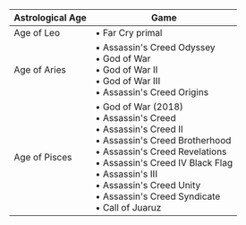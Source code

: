 |Astrological Age|Game|
|---|---|
Age of Leo | • Far Cry primal
Age of Aries | • Assassin's Creed Odyssey<br/>• God of War<br/>• God of War II<br/>• God of War III<br/>• Assassin's Creed Origins
Age of Pisces | • God of War (2018)<br/>• Assassin's Creed<br/>• Assassin's Creed II<br/>• Assassin's Creed Brotherhood<br/>• Assassin's Creed Revelations<br/>• Assassin's Creed IV Black Flag<br/>• Assassin's III<br/>• Assassin's Creed Unity<br/>• Assassin's Creed Syndicate<br/>• Call of Juaruz 
